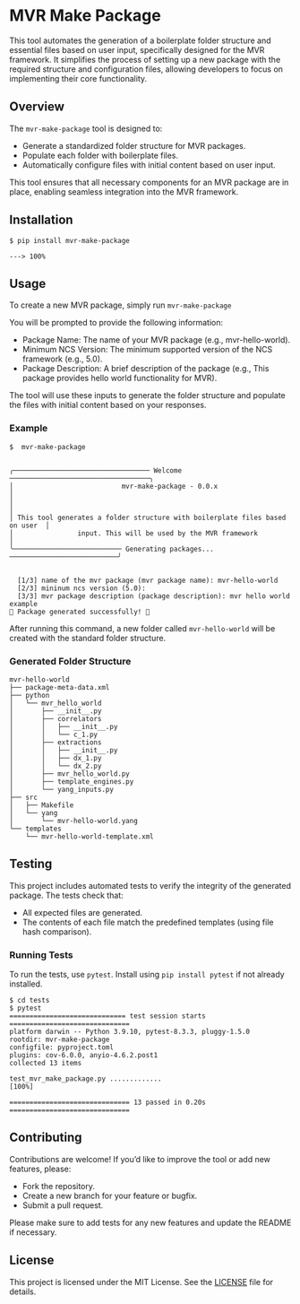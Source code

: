 # MVR Make Package

This tool automates the generation of a boilerplate folder structure and essential files based on user input, specifically designed for the MVR framework. It simplifies the process of setting up a new package with the required structure and configuration files, allowing developers to focus on implementing their core functionality.

## Overview

The `mvr-make-package` tool is designed to:

- Generate a standardized folder structure for MVR packages.
- Populate each folder with boilerplate files.
- Automatically configure files with initial content based on user input.

This tool ensures that all necessary components for an MVR package are in place, enabling seamless integration into the MVR framework.

## Installation

<!-- termynal -->
```console
$ pip install mvr-make-package

---> 100%
```

## Usage

To create a new MVR package, simply run `mvr-make-package`

You will be prompted to provide the following information:

- Package Name: The name of your MVR package (e.g., mvr-hello-world).
- Minimum NCS Version: The minimum supported version of the NCS framework (e.g., 5.0).
- Package Description: A brief description of the package (e.g., This package provides hello world functionality for MVR).

The tool will use these inputs to generate the folder structure and populate the files with initial content based on your responses.

### Example

```console
$  mvr-make-package


╭────────────────────────────────── Welcome ───────────────────────────────────╮
│                           mvr-make-package - 0.0.x                           │
│                                                                              │
│ This tool generates a folder structure with boilerplate files based on user  │
│                input. This will be used by the MVR framework                 │
╰─────────────────────────── Generating packages... ───────────────────────────╯


  [1/3] name of the mvr package (mvr package name): mvr-hello-world
  [2/3] mininum ncs version (5.0): 
  [3/3] mvr package description (package description): mvr hello world example
🎉 Package generated successfully! 🎉
```

After running this command, a new folder called `mvr-hello-world` will be created with the standard folder structure.

### Generated Folder Structure

```console
mvr-hello-world
├── package-meta-data.xml
├── python
│   └── mvr_hello_world
│       ├── __init__.py
│       ├── correlators
│       │   ├── __init__.py
│       │   └── c_1.py
│       ├── extractions
│       │   ├── __init__.py
│       │   ├── dx_1.py
│       │   └── dx_2.py
│       ├── mvr_hello_world.py
│       ├── template_engines.py
│       └── yang_inputs.py
├── src
│   ├── Makefile
│   └── yang
│       └── mvr-hello-world.yang
└── templates
    └── mvr-hello-world-template.xml
```

## Testing

This project includes automated tests to verify the integrity of the generated package. The tests check that:

- All expected files are generated.
- The contents of each file match the predefined templates (using file hash comparison).

### Running Tests

To run the tests, use `pytest`. Install using `pip install pytest` if not already installed.

<!-- termynal -->
```console
$ cd tests
$ pytest
============================= test session starts ==============================
platform darwin -- Python 3.9.10, pytest-8.3.3, pluggy-1.5.0
rootdir: mvr-make-package
configfile: pyproject.toml
plugins: cov-6.0.0, anyio-4.6.2.post1
collected 13 items                                                             

test_mvr_make_package.py .............                                   [100%]

============================== 13 passed in 0.20s ==============================
```

## Contributing

Contributions are welcome! If you’d like to improve the tool or add new features, please:

- Fork the repository.
- Create a new branch for your feature or bugfix.
- Submit a pull request.

Please make sure to add tests for any new features and update the README if necessary.

## License

This project is licensed under the MIT License. See the [LICENSE](https://github.com/leninkhaidem/mvr-make-package/blob/main/LICENSE) file for details.
